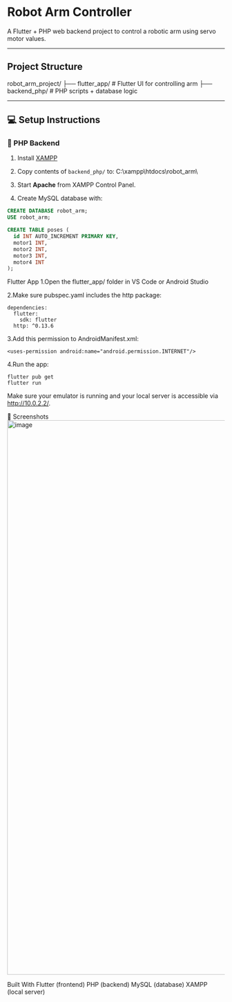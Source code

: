 #  Robot Arm Controller

A Flutter + PHP web backend project to control a robotic arm using servo motor values.

---

##  Project Structure

robot_arm_project/
├── flutter_app/ # Flutter UI for controlling arm
├── backend_php/ # PHP scripts + database logic


---

## 💻 Setup Instructions

### 🔹 PHP Backend

1. Install [XAMPP](https://www.apachefriends.org/index.html)
2. Copy contents of `backend_php/` to:
C:\xampp\htdocs\robot_arm\

3. Start **Apache** from XAMPP Control Panel.

4. Create MySQL database with:

```sql
CREATE DATABASE robot_arm;
USE robot_arm;

CREATE TABLE poses (
  id INT AUTO_INCREMENT PRIMARY KEY,
  motor1 INT,
  motor2 INT,
  motor3 INT,
  motor4 INT
);

```

 Flutter App
1.Open the flutter_app/ folder in VS Code or Android Studio

2.Make sure pubspec.yaml includes the http package:
```
dependencies:
  flutter:
    sdk: flutter
  http: ^0.13.6
  ```
3.Add this permission to AndroidManifest.xml:

```
<uses-permission android:name="android.permission.INTERNET"/>
```
4.Run the app:
```
flutter pub get
flutter run
```
Make sure your emulator is running and your local server is accessible via http://10.0.2.2/.

<uses-permission android:name="android.permission.INTERNET"/>

📸 Screenshots
<img width="597" height="1282" alt="image" src="https://github.com/user-attachments/assets/91a62126-0271-4aab-ae49-579e345c1366" />


 Built With
Flutter (frontend)
PHP (backend)
MySQL (database)
XAMPP (local server)
